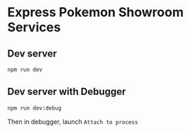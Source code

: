 # Express Pokemon Showroom Services

## Dev server

```bash
npm run dev
```

## Dev server with Debugger

```bash
npm run dev:debug
```

Then in debugger, launch `Attach to process`
